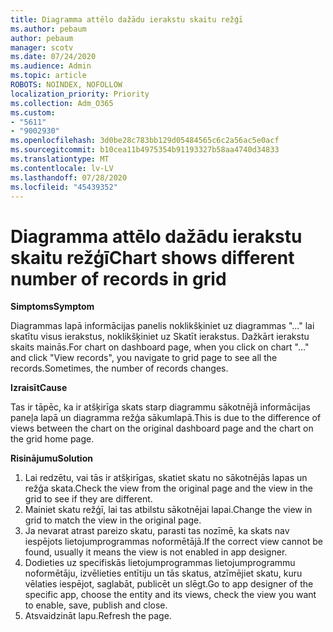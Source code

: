 ```yaml
---
title: Diagramma attēlo dažādu ierakstu skaitu režģī
ms.author: pebaum
author: pebaum
manager: scotv
ms.date: 07/24/2020
ms.audience: Admin
ms.topic: article
ROBOTS: NOINDEX, NOFOLLOW
localization_priority: Priority
ms.collection: Adm_O365
ms.custom:
- "5611"
- "9002930"
ms.openlocfilehash: 3d0be28c783bb129d05484565c6c2a56ac5e0acf
ms.sourcegitcommit: b10cea11b4975354b91193327b58aa4740d34833
ms.translationtype: MT
ms.contentlocale: lv-LV
ms.lasthandoff: 07/28/2020
ms.locfileid: "45439352"
---
```

# <a name="chart-shows-different-number-of-records-in-grid"></a><span data-ttu-id="889b1-102">Diagramma attēlo dažādu ierakstu skaitu režģī</span><span class="sxs-lookup"><span data-stu-id="889b1-102">Chart shows different number of records in grid</span></span>

<span data-ttu-id="889b1-103">**Simptoms**</span><span class="sxs-lookup"><span data-stu-id="889b1-103">**Symptom**</span></span>

<span data-ttu-id="889b1-104">Diagrammas lapā informācijas panelis noklikšķiniet uz diagrammas "..." lai skatītu visus ierakstus, noklikšķiniet uz Skatīt ierakstus. Dažkārt ierakstu skaits mainās.</span><span class="sxs-lookup"><span data-stu-id="889b1-104">For chart on dashboard page, when you click on chart "…" and click "View records", you navigate to grid page to see all the records.Sometimes, the number of records changes.</span></span>

<span data-ttu-id="889b1-105">**Izraisīt**</span><span class="sxs-lookup"><span data-stu-id="889b1-105">**Cause**</span></span>

<span data-ttu-id="889b1-106">Tas ir tāpēc, ka ir atšķirīga skats starp diagrammu sākotnējā informācijas paneļa lapā un diagramma režģa sākumlapā.</span><span class="sxs-lookup"><span data-stu-id="889b1-106">This is due to the difference of views between the chart on the original dashboard page and the chart on the grid home page.</span></span>  

<span data-ttu-id="889b1-107">**Risinājumu**</span><span class="sxs-lookup"><span data-stu-id="889b1-107">**Solution**</span></span>

1. <span data-ttu-id="889b1-108">Lai redzētu, vai tās ir atšķirīgas, skatiet skatu no sākotnējās lapas un režģa skata.</span><span class="sxs-lookup"><span data-stu-id="889b1-108">Check the view from the original page and the view in the grid to see if they are different.</span></span>
2. <span data-ttu-id="889b1-109">Mainiet skatu režģī, lai tas atbilstu sākotnējai lapai.</span><span class="sxs-lookup"><span data-stu-id="889b1-109">Change the view in grid to match the view in the original page.</span></span>
3. <span data-ttu-id="889b1-110">Ja nevarat atrast pareizo skatu, parasti tas nozīmē, ka skats nav iespējots lietojumprogrammas noformētājā.</span><span class="sxs-lookup"><span data-stu-id="889b1-110">If the correct view cannot be found, usually it means the view is not enabled in app designer.</span></span>
4. <span data-ttu-id="889b1-111">Dodieties uz specifiskās lietojumprogrammas lietojumprogrammu noformētāju, izvēlieties entītiju un tās skatus, atzīmējiet skatu, kuru vēlaties iespējot, saglabāt, publicēt un slēgt.</span><span class="sxs-lookup"><span data-stu-id="889b1-111">Go to app designer of the specific app, choose the entity and its views, check the view you want to enable, save, publish and close.</span></span>
5. <span data-ttu-id="889b1-112">Atsvaidzināt lapu.</span><span class="sxs-lookup"><span data-stu-id="889b1-112">Refresh the page.</span></span>
